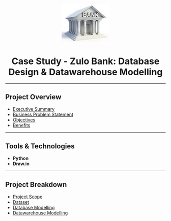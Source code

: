 <p align="center">
  <img src="../assets/banklogo.png" alt="Bank Logo" width="150"/>
</p>

<h1 align="center"><strong>Case Study - Zulo Bank: Database Design & Datawarehouse Modelling</strong></h1>

---

## Project Overview
- [Executive Summary](#executive-summary)
- [Business Problem Statement](#business-problem-statement)
- [Objectives](#objectives)
- [Benefits](#benefits)

---

## Tools & Technologies
- **Python**
- **Draw.io**

---

## Project Breakdown
- [Project Scope](#project-scope)
- [Dataset](#dataset)
- [Database Modelling](#database-modelling)
- [Datawarehouse Modelling](#datawarehouse-modelling)
